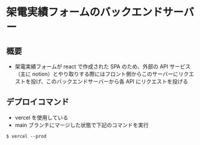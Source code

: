# 架電実績フォームのバックエンドサーバー

## 概要

- 架電実績フォームが react で作成された SPA のため、外部の API サービス（主に notion）とやり取りする際にはフロント側からこのサーバーにリクエストを投げ、このバックエンドサーバーから各 API にリクエストを投げる

## デプロイコマンド

- vercel を使用している
- main ブランチにマージした状態で下記のコマンドを実行

```
$ vercel --prod
```
